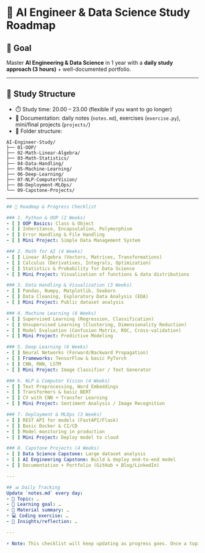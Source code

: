 
# 📘 AI Engineer & Data Science Study Roadmap  

## 🎯 Goal
Master **AI Engineering & Data Science** in 1 year with a **daily study approach (3 hours)** + well-documented portfolio.  

---

## 📅 Study Structure
- ⏱️ Study time: 20.00 – 23.00 (flexible if you want to go longer)  
- 📒 Documentation: daily notes (`notes.md`), exercises (`exercise.py`), mini/final projects (`projects/`)  
- 📂 Folder structure:  
```
AI-Engineer-Study/
├── 01-OOP/
├── 02-Math-Linear-Algebra/
├── 03-Math-Statistics/
├── 04-Data-Handling/
├── 05-Machine-Learning/
├── 06-Deep-Learning/
├── 07-NLP-ComputerVision/
├── 08-Deployment-MLOps/
└── 09-Capstone-Projects/
```
---
```yaml
## 📌 Roadmap & Progress Checklist  

### 1. Python & OOP (2 Weeks)
- [ ] OOP Basics: Class & Object  
- [ ] Inheritance, Encapsulation, Polymorphism  
- [ ] Error Handling & File Handling  
- [ ] Mini Project: Simple Data Management System  

### 2. Math for AI (4 Weeks)
- [ ] Linear Algebra (Vectors, Matrices, Transformations)  
- [ ] Calculus (Derivatives, Integrals, Optimization)  
- [ ] Statistics & Probability for Data Science  
- [ ] Mini Project: Visualization of functions & data distributions  

### 3. Data Handling & Visualization (3 Weeks)
- [ ] Pandas, Numpy, Matplotlib, Seaborn  
- [ ] Data Cleaning, Exploratory Data Analysis (EDA)  
- [ ] Mini Project: Public dataset analysis  

### 4. Machine Learning (6 Weeks)
- [ ] Supervised Learning (Regression, Classification)  
- [ ] Unsupervised Learning (Clustering, Dimensionality Reduction)  
- [ ] Model Evaluation (Confusion Matrix, ROC, Cross-validation)  
- [ ] Mini Project: Predictive Modeling  

### 5. Deep Learning (6 Weeks)
- [ ] Neural Networks (Forward/Backward Propagation)  
- [ ] Frameworks: TensorFlow & basic PyTorch  
- [ ] CNN, RNN, LSTM  
- [ ] Mini Project: Image Classifier / Text Generator  

### 6. NLP & Computer Vision (4 Weeks)
- [ ] Text Preprocessing, Word Embeddings  
- [ ] Transformers & basic BERT  
- [ ] CV with CNN + Transfer Learning  
- [ ] Mini Project: Sentiment Analysis / Image Recognition  

### 7. Deployment & MLOps (3 Weeks)
- [ ] REST API for models (FastAPI/Flask)  
- [ ] Basic Docker & CI/CD  
- [ ] Model monitoring in production  
- [ ] Mini Project: Deploy model to cloud  

### 8. Capstone Projects (4 Weeks)
- [ ] Data Science Capstone: Large dataset analysis  
- [ ] AI Engineering Capstone: Build & deploy end-to-end model  
- [ ] Documentation + Portfolio (GitHub + Blog/LinkedIn)  

---

## 📊 Daily Tracking
Update `notes.md` every day:  
- 📌 Topic: …  
- 🎯 Learning goal: …  
- 📝 Material summary: …  
- 💻 Coding exercise: …  
- 🔮 Insights/reflection: …  

---

⚡ Note: This checklist will keep updating as progress goes. Once a topic is done → tick it ✅.  
```
